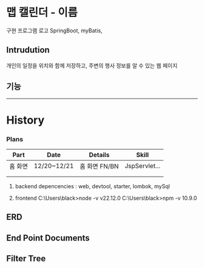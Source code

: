 # 맵 캘린더 - 이름
 구현 프로그램 로고
SpringBoot, myBatis, 
## Intrudution
 개인의 일정을 위치와 함께 저장하고, 주변의 행사 정보를 알 수 있는 웹 페이지

 ## 기능
 



----------------------

# History

### Plans
|Part|Date|Details|Skill|
|-|-|-|-|
|홈 화면|12/20~12/21|홈 화면 FN/BN|JspServlet...|
||||
||||

1. backend
depencencies : web, devtool, starter, lombok, mySql


2. frontend
C:\Users\black>node -v
v22.12.0
C:\Users\black>npm -v
10.9.0

   




## ERD

## End Point Documents

## Filter Tree
